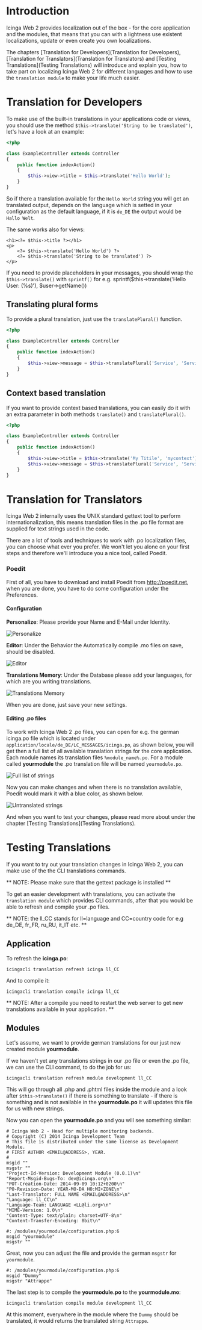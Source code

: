 # Introduction

Icinga Web 2 provides localization out of the box - for the core application and the modules, that means
that you can with a lightness use existent localizations, update or even create you own localizations.

The chapters [Translation for Developers](Translation for Developers),
[Translation for Translators](Translation for Translators) and [Testing Translations](Testing Translations) will
introduce and explain you, how to take part on localizing Icinga Web 2 for different languages and how to use the
`translation module` to make your life much easier.

# Translation for Developers

To make use of the built-in translations in your applications code or views, you should use the method
`$this->translate('String to be translated')`, let's have a look at an example:

```php
<?php

class ExampleController extends Controller
{
    public function indexAction()
    {
        $this->view->title = $this->translate('Hello World');
    }
}
```

So if there a translation available for the `Hello World` string you will get an translated output, depends on the
language which is setted in your configuration as the default language, if it is `de_DE` the output would be
`Hallo Welt`.

The same works also for views:

```
<h1><?= $this->title ?></h1>
<p>
    <?= $this->translate('Hello World') ?>
    <?= $this->translate('String to be translated') ?>
</p>
```

If you need to provide placeholders in your messages, you should wrap the `$this->translate()` with `sprintf()` for e.g.
    sprintf($this->translate('Hello User: (%s)'), $user->getName())

## Translating plural forms

To provide a plural translation, just use the `translatePlural()` function.

```php
<?php

class ExampleController extends Controller
{
    public function indexAction()
    {
        $this->view->message = $this->translatePlural('Service', 'Services', 3);
    }
}
```

## Context based translation

If you want to provide context based translations, you can easily do it with an extra parameter in both methods
`translate()` and `translatePlural()`.

```php
<?php

class ExampleController extends Controller
{
    public function indexAction()
    {
        $this->view->title = $this->translate('My Titile', 'mycontext');
        $this->view->message = $this->translatePlural('Service', 'Services', 3, 'mycontext');
    }
}
```

# Translation for Translators

Icinga Web 2 internally uses the UNIX standard gettext tool to perform internationalization, this means translation
files in the .po file format are supplied for text strings used in the code.

There are a lot of tools and techniques to work with .po localization files, you can choose what ever you prefer. We
won't let you alone on your first steps and therefore we'll introduce you a nice tool, called Poedit.

### Poedit

First of all, you have to download and install Poedit from http://poedit.net, when you are done, you have to do some
configuration under the Preferences.

#### Configuration

__Personalize__: Please provide your Name and E-Mail under Identity.

![Personalize](img/translation/doc/poedit_001.png)

__Editor__: Under the Behavior the Automatically compile .mo files on save, should be disabled.

![Editor](/img/translation/doc/poedit_002.png)

__Translations Memory__: Under the Database please add your languages, for which are you writing translations.

![Translations Memory](img/translation/doc/poedit_003.png)

When you are done, just save your new settings.

#### Editing .po files

To work with Icinga Web 2 .po files, you can open for e.g. the german icinga.po file which is located under
`application/locale/de_DE/LC_MESSAGES/icinga.po`, as shown below, you will get then a full list of all available
translation strings for the core application. Each module names its translation files `%module_name%.po`. For a
module called __yourmodule__ the .po translation file will be named `yourmodule.po`.


![Full list of strings](img/translation/doc/poedit_004.png)

Now you can make changes and when there is no translation available, Poedit would mark it with a blue color, as shown
below.

![Untranslated strings](img/translation/doc/poedit_005.png)

And when you want to test your changes, please read more about under the chapter
[Testing Translations](Testing Translations).

# Testing Translations

If you want to try out your translation changes in Icinga Web 2, you can make use of the the CLI translations commands.

** NOTE: Please make sure that the gettext package is installed **

To get an easier development with translations, you can activate the `translation module` which provides CLI commands,
after that you would be able to refresh and compile your .po files.


** NOTE: the ll_CC stands for ll=language and CC=country code for e.g de_DE, fr_FR, ru_RU, it_IT etc. **

## Application

To refresh the __icinga.po__:

    icingacli translation refresh icinga ll_CC

And to compile it:

    icingacli translation compile icinga ll_CC

** NOTE: After a compile you need to restart the web server to get new translations available in your application. **

## Modules

Let's assume, we want to provide german translations for our just new created module __yourmodule__.

If we haven't yet any translations strings in our .po file or even the .po file, we can use the CLI command, to do the
job for us:

    icingacli translation refresh module development ll_CC

This will go through all .php and .phtml files inside the module and a look after `$this->translate()` if there is
something to translate - if there is something and is not available in the __yourmodule.po__ it will updates this file
for us with new
strings.

Now you can open the __yourmodule.po__ and you will see something similar:

    # Icinga Web 2 - Head for multiple monitoring backends.
    # Copyright (C) 2014 Icinga Development Team
    # This file is distributed under the same license as Development Module.
    # FIRST AUTHOR <EMAIL@ADDRESS>, YEAR.
    #
    msgid ""
    msgstr ""
    "Project-Id-Version: Development Module (0.0.1)\n"
    "Report-Msgid-Bugs-To: dev@icinga.org\n"
    "POT-Creation-Date: 2014-09-09 10:12+0200\n"
    "PO-Revision-Date: YEAR-MO-DA HO:MI+ZONE\n"
    "Last-Translator: FULL NAME <EMAIL@ADDRESS>\n"
    "Language: ll_CC\n"
    "Language-Team: LANGUAGE <LL@li.org>\n"
    "MIME-Version: 1.0\n"
    "Content-Type: text/plain; charset=UTF-8\n"
    "Content-Transfer-Encoding: 8bit\n"

    #: /modules/yourmodule/configuration.php:6
    msgid "yourmodule"
    msgstr ""

Great, now you can adjust the file and provide the german `msgstr` for `yourmodule`.

    #: /modules/yourmodule/configuration.php:6
    msgid "Dummy"
    msgstr "Attrappe"

The last step is to compile the __yourmodule.po__ to the __yourmodule.mo__:

    icingacli translation compile module development ll_CC

At this moment, everywhere in the module where the `Dummy` should be translated, it would returns the translated
string `Attrappe`.
